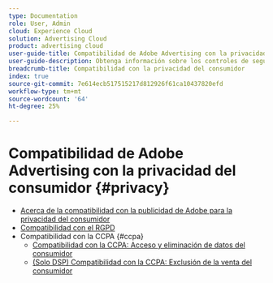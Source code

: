 ```yaml
---
type: Documentation
role: User, Admin
cloud: Experience Cloud
solution: Advertising Cloud
product: advertising cloud
user-guide-title: Compatibilidad de Adobe Advertising con la privacidad del consumidor
user-guide-description: Obtenga información sobre los controles de seguridad y privacidad que proporciona Adobe Advertising para ayudar a los clientes anunciantes a cumplir con las leyes de privacidad del consumidor.
breadcrumb-title: Compatibilidad con la privacidad del consumidor
index: true
source-git-commit: 7e614ecb517515217d812926f61ca10437820efd
workflow-type: tm+mt
source-wordcount: '64'
ht-degree: 25%

---
```



# Compatibilidad de Adobe Advertising con la privacidad del consumidor {#privacy}

+ [Acerca de la compatibilidad con la publicidad de Adobe para la privacidad del consumidor](/help/privacy/home.md)
+ [Compatibilidad con el RGPD](/help/privacy/gdpr.md)
+ Compatibilidad con la CCPA {#ccpa}
   + [Compatibilidad con la CCPA: Acceso y eliminación de datos del consumidor](/help/privacy/ccpa/ccpa-access-delete.md)
   + [(Solo DSP) Compatibilidad con la CCPA: Exclusión de la venta del consumidor](/help/privacy/ccpa/ccpa-opt-out-of-sale.md)
